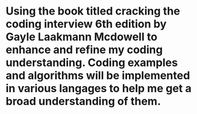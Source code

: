 # Using the book titled cracking the coding interview 6th edition by Gayle Laakmann Mcdowell to enhance and refine my coding understanding. Coding examples and algorithms will be implemented in various langages to help me get a broad understanding of them. 
